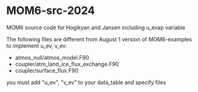 # MOM6-src-2024
MOM6 source code for Hogikyan and Jansen
including u_evap variable

The following files are different from August 1 version of MOM6-examples to implement u_ev, v_ev:
 - atmos_null/atmos_model.F90
 - coupler/atm_land_ice_flux_exchange.F90
 - coupler/surface_flux.F90

you must add "u_ev", "v_ev" to your data_table and specify files
